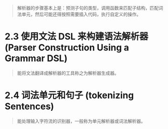 > 解析器的步骤基本上是：预测子句的类型，调用函数来匹配子结构，匹配词法单元，然后可能还得按照需要插入代码，执行自定义的操作。

# 2.3 使用文法 DSL 来构建语法解析器 (Parser Construction Using a Grammar DSL)

> 能将文法翻译成解析器的工具称之为解析器生成器。

# 2.4 词法单元和句子 (tokenizing Sentences)

> 能处理输入字符流的识别器，一般称为单元解析器或词法解析器。


